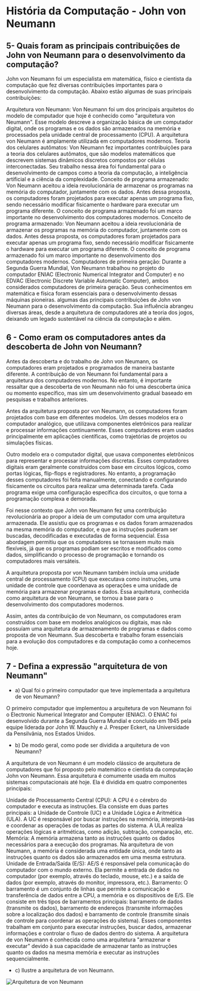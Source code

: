 # História da Computação - John von Neumann

## 5- Quais foram as principais contribuições de John von Neumann para o desenvolvimento da computação?

John von Neumann foi um especialista em matemática, físico e cientista da computação que fez diversas contribuições importantes para o desenvolvimento da computação. Abaixo estão algumas de suas principais contribuições:

Arquitetura von Neumann: Von Neumann foi um dos principais arquitetos do modelo de computador que hoje é conhecido como "arquitetura von Neumann". Esse modelo descreve a organização básica de um computador digital, onde os programas e os dados são armazenados na memória e processados ​​pela unidade central de processamento (CPU). A arquitetura von Neumann é amplamente utilizada em computadores modernos.
Teoria dos celulares autômatos: Von Neumann fez importantes contribuições para a teoria dos celulares autômatos, que são modelos matemáticos que descrevem sistemas dinâmicos discretos compostos por células interconectadas. Seu trabalho nessa área foi fundamental para o desenvolvimento de campos como a teoria da computação, a inteligência artificial e a ciência da complexidade.
Conceito de programa armazenado: Von Neumann aceitou a ideia revolucionária de armazenar os programas na memória do computador, juntamente com os dados. Antes dessa proposta, os computadores foram projetados para executar apenas um programa fixo, sendo necessário modificar fisicamente o hardware para executar um programa diferente. O conceito de programa armazenado foi um marco importante no desenvolvimento dos computadores modernos.
Conceito de programa armazenado: Von Neumann aceitou a ideia revolucionária de armazenar os programas na memória do computador, juntamente com os dados. Antes dessa proposta, os computadores foram projetados para executar apenas um programa fixo, sendo necessário modificar fisicamente o hardware para executar um programa diferente. O conceito de programa armazenado foi um marco importante no desenvolvimento dos computadores modernos.
Computadores de primeira geração: Durante a Segunda Guerra Mundial, Von Neumann trabalhou no projeto do computador ENIAC (Electronic Numerical Integrator and Computer) e no EDVAC (Electronic Discrete Variable Automatic Computer), ambos considerados computadores de primeira geração. Seus conhecimentos em matemática e física foram essenciais para o desenvolvimento dessas máquinas pioneiras.
algumas das principais contribuições de John von Neumann para o desenvolvimento da computação. Sua influência abrangeu diversas áreas, desde a arquitetura de computadores até a teoria dos jogos, deixando um legado sustentável na ciência da computação e além.

## 6 - Como eram os computadores antes da descoberta de John von Neumann?

Antes da descoberta e do trabalho de John von Neumann, os computadores eram projetados e programados de maneira bastante diferente. A contribuição de von Neumann foi fundamental para a arquitetura dos computadores modernos. No entanto, é importante ressaltar que a descoberta de von Neumann não foi uma descoberta única ou momento específico, mas sim um desenvolvimento gradual baseado em pesquisas e trabalhos anteriores.

Antes da arquitetura proposta por von Neumann, os computadores foram projetados com base em diferentes modelos. Um desses modelos era o computador analógico, que utilizava componentes eletrônicos para realizar e processar informações continuamente. Esses computadores eram usados ​​principalmente em aplicações científicas, como trajetórias de projetos ou simulações físicas.

Outro modelo era o computador digital, que usava componentes eletrônicos para representar e processar informações discretas. Esses computadores digitais eram geralmente construídos com base em circuitos lógicos, como portas lógicas, flip-flops e registradores. No entanto, a programação desses computadores foi feita manualmente, conectando e configurando fisicamente os circuitos para realizar uma determinada tarefa. Cada programa exige uma configuração específica dos circuitos, o que torna a programação complexa e demorada.

Foi nesse contexto que John von Neumann fez uma contribuição revolucionária ao propor a ideia de um computador com uma arquitetura armazenada. Ele assistiu que os programas e os dados foram armazenados na mesma memória do computador, e que as instruções puderam ser buscadas, decodificadas e executadas de forma sequencial. Essa abordagem permitiu que os computadores se tornassem muito mais flexíveis, já que os programas podiam ser escritos e modificados como dados, simplificando o processo de programação e tornando os computadores mais versáteis.

A arquitetura proposta por von Neumann também incluía uma unidade central de processamento (CPU) que executava como instruções, uma unidade de controle que coordenava as operações e uma unidade de memória para armazenar programas e dados. Essa arquitetura, conhecida como arquitetura de von Neumann, se tornou a base para o desenvolvimento dos computadores modernos.

Assim, antes da contribuição de von Neumann, os computadores eram construídos com base em modelos analógicos ou digitais, mas não possuíam uma arquitetura de armazenamento de programas e dados como proposta de von Neumann. Sua descoberta e trabalho foram essenciais para a evolução dos computadores e da computação como a conhecemos hoje.

## 7 - Defina a expressão "arquitetura de von Neumann"

* a) Qual foi o primeiro computador que teve implementada a arquitetura de von Neumann?
  
O primeiro computador que implementou a arquitetura de von Neumann foi o Electronic Numerical Integrator and Computer (ENIAC). O ENIAC foi desenvolvido durante a Segunda Guerra Mundial e concluído em 1945 pela equipe liderada por John W. Mauchly e J. Presper Eckert, na Universidade da Pensilvânia, nos Estados Unidos.

* b) De modo geral, como pode ser dividida a arquitetura de von Neumann?

A arquitetura de von Neumann é um modelo clássico de arquitetura de computadores que foi proposto pelo matemático e cientista da computação John von Neumann. Essa arquitetura é comumente usada em muitos sistemas computacionais até hoje. Ela é dividida em quatro componentes principais:

Unidade de Processamento Central (CPU): A CPU é o cérebro do computador e executa as instruções. Ela consiste em duas partes principais: a Unidade de Controle (UC) e a Unidade Lógica e Aritmética (ULA). A UC é responsável por buscar instruções na memória, interpretá-las e coordenar as operações de todas as partes do sistema. A ULA realiza operações lógicas e aritméticas, como adição, subtração, comparação, etc.
Memória: A memória armazena tanto as instruções quanto os dados necessários para a execução dos programas. Na arquitetura de von Neumann, a memória é considerada uma entidade única, onde tanto as instruções quanto os dados são armazenados em uma mesma estrutura.
Unidade de Entrada/Saída (E/S): AE/S é responsável pela comunicação do computador com o mundo externo. Ela permite a entrada de dados no computador (por exemplo, através do teclado, mouse, etc.) e a saída de dados (por exemplo, através do monitor, impressora, etc.).
Barramento: O barramento é um conjunto de linhas que permite a comunicação e transferência de dados entre a CPU, a memória e os dispositivos de E/S. Ele consiste em três tipos de barramentos principais: barramento de dados (transmite os dados), barramento de endereços (transmite informações sobre a localização dos dados) e barramento de controle (transmite sinais de controle para coordenar as operações do sistema).
Esses componentes trabalham em conjunto para executar instruções, buscar dados, armazenar informações e controlar o fluxo de dados dentro do sistema. A arquitetura de von Neumann é conhecida como uma arquitetura "armazenar e executar" devido à sua capacidade de armazenar tanto as instruções quanto os dados na mesma memória e executar as instruções sequencialmente.

* c) Ilustre a arquitetura de von Neumann.

![Arquitetura de von Neumann](C:\Users\Usuário\Documents\GitHub\questionario\Imagens\420px-Arquitetura_de_von_Neumann.svg.png)





